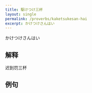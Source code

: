 ```yaml
---
title: 駆けつけ三杯
layout: single
permalink: /proverbs/kaketsukesan-hai
excerpt: かけつけさんはい
---
```


かけつけさんはい

## 解释

迟到罚三杯

## 例句

